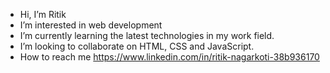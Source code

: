 -  Hi, I’m Ritik
-  I’m interested in web development
-  I’m currently learning the latest technologies in my work field.
-  I’m looking to collaborate on HTML, CSS and JavaScript.
-  How to reach me https://www.linkedin.com/in/ritik-nagarkoti-38b936170

<!---
ritik1030/ritik1030 is a ✨ special ✨ repository because its `README.md` (this file) appears on your GitHub profile.
You can click the Preview link to take a look at your changes.
--->
